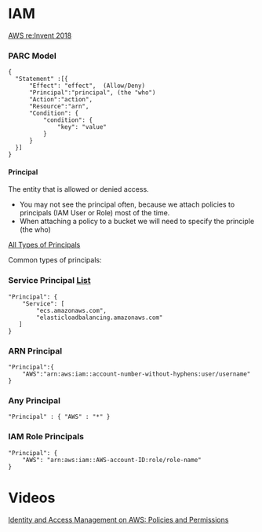 # IAM
[AWS re:Invent 2018](https://youtu.be/YQsK4MtsELU)

### PARC Model
```
{
  "Statement" :[{
      "Effect": "effect",  (Allow/Deny)
      "Principal":"principal", (the "who")
      "Action":"action", 
      "Resource":"arn",
      "Condition": {
          "condition": {
              "key": "value"
          }
      }
  }]
}
```

#### Principal
The entity that is allowed or denied access. 

- You may not see the principal often, because we attach policies to principals (IAM User or Role) most of the time.
- When attaching a policy to a bucket we will need to specify the principle (the who)

[All Types of Principals](https://docs.aws.amazon.com/IAM/latest/UserGuide/reference_policies_elements_principal.html)

Common types of principals:

### Service Principal [List](service-principals.md)
```
"Principal": {
    "Service": [
        "ecs.amazonaws.com",
        "elasticloadbalancing.amazonaws.com"
   ]
}
```

### ARN Principal
```
"Principal":{
    "AWS":"arn:aws:iam::account-number-without-hyphens:user/username"
}
```

### Any Principal
```
"Principal" : { "AWS" : "*" }
```

### IAM Role Principals
```
"Principal": { 
    "AWS": "arn:aws:iam::AWS-account-ID:role/role-name" 
}
```









# Videos
[Identity and Access Management on AWS: Policies and Permissions](
https://app.pluralsight.com/library/courses/identity-access-management-aws-policies-permissions/table-of-contents)


